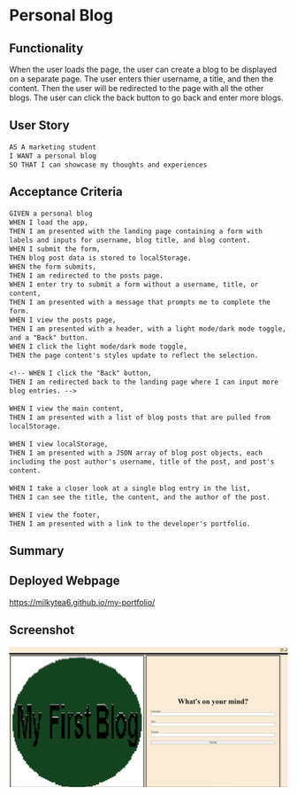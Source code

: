 # Personal Blog

## Functionality 
When the user loads the page, the user can create a blog to be displayed on a separate page. The user enters thier username, a title, and then the content. Then the user will be redirected to the page with all the other blogs. The user can click the back button to go back and enter more blogs.
## User Story
```
AS A marketing student
I WANT a personal blog
SO THAT I can showcase my thoughts and experiences
```
## Acceptance Criteria
```
GIVEN a personal blog
WHEN I load the app,
THEN I am presented with the landing page containing a form with labels and inputs for username, blog title, and blog content.
WHEN I submit the form,
THEN blog post data is stored to localStorage.
WHEN the form submits,
THEN I am redirected to the posts page.
WHEN I enter try to submit a form without a username, title, or content,
THEN I am presented with a message that prompts me to complete the form.
WHEN I view the posts page,
THEN I am presented with a header, with a light mode/dark mode toggle, and a "Back" button.
WHEN I click the light mode/dark mode toggle,
THEN the page content's styles update to reflect the selection.

<!-- WHEN I click the "Back" button,
THEN I am redirected back to the landing page where I can input more blog entries. -->

WHEN I view the main content,
THEN I am presented with a list of blog posts that are pulled from localStorage.

WHEN I view localStorage,
THEN I am presented with a JSON array of blog post objects, each including the post author's username, title of the post, and post's content.

WHEN I take a closer look at a single blog entry in the list,
THEN I can see the title, the content, and the author of the post.

WHEN I view the footer,
THEN I am presented with a link to the developer's portfolio.
```
## Summary

## Deployed Webpage
https://milkytea6.github.io/my-portfolio/
## Screenshot
!['Screenshot of deployed website'](./assets/images/my-first-blog-screenshot.png)